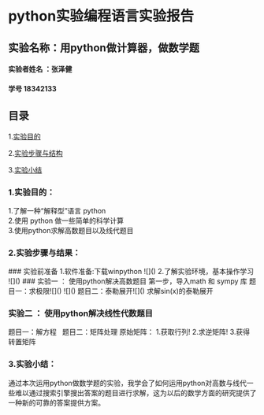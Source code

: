 # python实验编程语言实验报告

## 实验名称：用python做计算器，做数学题
#### 实验者姓名 ：张泽健 
#### 学号 18342133

## 目录
1.[实验目的](#1)<br/>


2.[实验步骤与结构](#2)<br/>


3.[实验小结](#3)<br/>

<h3 id="1">1.实验目的：</h3>	
1.了解一种“解释型”语言 python <br/>
2.使用 python 做一些简单的科学计算<br/>
3.使用python求解高数题目以及线代题目<br/>


<h3 id="2">2.实验步骤与结果：</h3>
### 实验前准备 
1.软件准备:下载winpython
![]()
2.了解实验环境，基本操作学习
![]()
### 实验一 ： 使用python解决高数题目
第一步，导入math 和 sympy 库
题目一：求极限![]()    ![]()
题目二：泰勒展开![]()
求解sin(x)的泰勒展开

### 实验二 ： 使用python解决线性代数题目
题目一：解方程
![]()
![]()
题目二：矩阵处理
原始矩阵：![]()
1.获取行列!
2.求逆矩阵!
3.获得转置矩阵![]()

<h3 id="3">3.实验小结：</h3>
通过本次运用python做数学题的实验，我学会了如何运用python对高数与线代一些难以通过搜索引擎搜出答案的题目进行求解，这为以后的数学方面的研究提供了一种新的可靠的答案提供方案。

